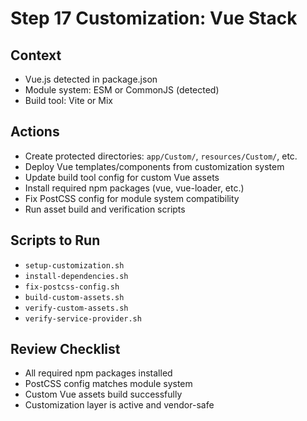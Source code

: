 # Step 17 Customization: Vue Stack

## Context

-   Vue.js detected in package.json
-   Module system: ESM or CommonJS (detected)
-   Build tool: Vite or Mix

## Actions

-   Create protected directories: `app/Custom/`, `resources/Custom/`, etc.
-   Deploy Vue templates/components from customization system
-   Update build tool config for custom Vue assets
-   Install required npm packages (vue, vue-loader, etc.)
-   Fix PostCSS config for module system compatibility
-   Run asset build and verification scripts

## Scripts to Run

-   `setup-customization.sh`
-   `install-dependencies.sh`
-   `fix-postcss-config.sh`
-   `build-custom-assets.sh`
-   `verify-custom-assets.sh`
-   `verify-service-provider.sh`

## Review Checklist

-   All required npm packages installed
-   PostCSS config matches module system
-   Custom Vue assets build successfully
-   Customization layer is active and vendor-safe
